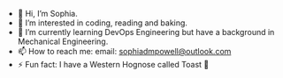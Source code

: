 - 👋 Hi, I’m Sophia.
- 👀 I’m interested in coding, reading and baking.
- 🌱 I’m currently learning DevOps Engineering but have a background in Mechanical Engineering.
- 📫 How to reach me: email: sophiadmpowell@outlook.com
- ⚡ Fun fact: I have a Western Hognose called Toast 🐍
  
<!---
- 💞️ I’m looking to collaborate on ...
- 😄 Pronouns: ...
SophiaPowell-Morris/SophiaPowell-Morris is a ✨ special ✨ repository because its `README.md` (this file) appears on your GitHub profile.
You can click the Preview link to take a look at your changes.
--->
